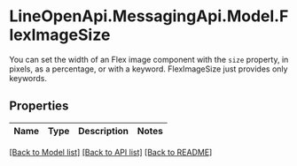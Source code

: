 # LineOpenApi.MessagingApi.Model.FlexImageSize
You can set the width of an Flex image component with the `size` property, in pixels, as a percentage, or with a keyword. FlexImageSize just provides only keywords. 

## Properties

Name | Type | Description | Notes
------------ | ------------- | ------------- | -------------

[[Back to Model list]](../README.md#documentation-for-models) [[Back to API list]](../README.md#documentation-for-api-endpoints) [[Back to README]](../README.md)


